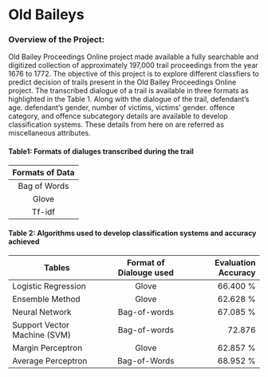 <h1> Old Baileys </h1>

<h3>Overview of the Project: </h3>
<p align = "left">Old Bailey Proceedings Online project made available a fully searchable and digitized collection of approximately 197,000 trail proceedings from the year 1676 to 1772. The objective of this project is to explore different classfiers to  predict decision of trails present in the Old Bailey Proceedings Online project. The transcribed dialogue of a trail is available in three formats as highlighted in the Table 1. Along with the dialogue of the trail, defendant’s age. 
defendant’s gender, number of victims, victims’ gender. offence category, and offence subcategory details are available to develop classification systems. These details from here on are referred as miscellaneous attributes.  </p>
<h4>Table1: Formats of dialuges transcribed during the trail</h4>

 | Formats of Data | 
 |:-------------:  |
 | Bag of Words    | 
 | Glove           |   
 | Tf-idf          |   

<h4>Table 2: Algorithms used to develop classification systems and accuracy achieved </h4>


| Tables        | Format of Dialouge used          | Evaluation Accuracy  |
| ------------- |:-------------:| -----:|
|  Logistic Regression    | Glove | 66.400 %  |
| Ensemble Method      | Glove     |  62.628 %  |
| Neural Network | Bag-of-words    |   67.085 %  |
| Support Vector Machine (SVM)  | Bag-of-words    |   72.876  |
| Margin Perceptron | Glove    |   62.857 %  |
| Average Perceptron| Bag-of-Words   |   68.952 %   |
